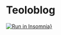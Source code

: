 # Teoloblog

[![Run in Insomnia}](https://insomnia.rest/images/run.svg)](https://insomnia.rest/run/?label=Teoloblog&uri=https%3A%2F%2Fraw.githubusercontent.com%2FEricksonFerreira%2Fteoloblog%2Fmaster%2Fexport.json)
